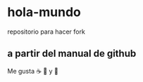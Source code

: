 # hola-mundo
repositorio para hacer fork
## a partir del manual de github
Me gusta :coffee: :dancer: y :pizza:
